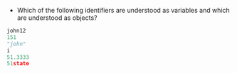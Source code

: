 - Which of the following identifiers are understood as variables and which are understood as objects?

```python
john12
151
"john"
i
51.3333
51state
```

